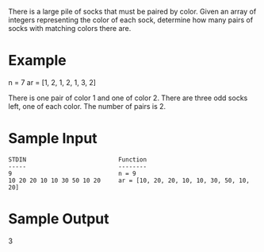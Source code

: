 There is a large pile of socks that must be paired by color. Given an array of integers representing the color of each sock, determine how many pairs of socks with matching colors there are.

# Example

n = 7
ar = [1, 2, 1, 2, 1, 3, 2]

There is one pair of color 1 and one of color 2. There are three odd socks left, one of each color. The number of pairs is 2.

# Sample Input

```
STDIN                          Function
-----                          --------
9                              n = 9
10 20 20 10 10 30 50 10 20     ar = [10, 20, 20, 10, 10, 30, 50, 10, 20]
```

# Sample Output

3

